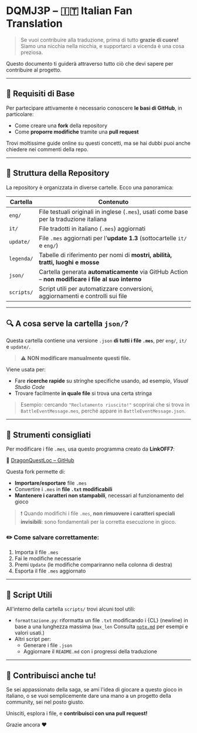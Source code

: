 # DQMJ3P – 🇮🇹 Italian Fan Translation

> Se vuoi contribuire alla traduzione, prima di tutto **grazie di cuore!**  
> Siamo una nicchia nella nicchia, e supportarci a vicenda è una cosa preziosa.

Questo documento ti guiderà attraverso tutto ciò che devi sapere per contribuire al progetto.

---

## 🧠 Requisiti di Base

Per partecipare attivamente è necessario conoscere **le basi di GitHub**, in particolare:

- Come creare una **fork** della repository
- Come **proporre modifiche** tramite una **pull request**

Trovi moltissime guide online su questi concetti, ma se hai dubbi puoi anche chiedere nei commenti della repo.

---

## 📁 Struttura della Repository

La repository è organizzata in diverse cartelle. Ecco una panoramica:

| Cartella   | Contenuto                                                                                          |
| ---------- | -------------------------------------------------------------------------------------------------- |
| `eng/`     | File testuali originali in inglese (`.mes`), usati come base per la traduzione italiana            |
| `it/`      | File tradotti in italiano (`.mes`) aggiornati                                                      |
| `update/`  | File `.mes` aggiornati per l'**update 1.3** (sottocartelle `it/` e `eng/`)                         |
| `legenda/` | Tabelle di riferimento per nomi di **mostri, abilità, tratti, luoghi e mosse**                     |
| `json/`    | Cartella generata **automaticamente** via GitHub Action – **non modificare i file al suo interno** |
| `scripts/` | Script utili per automatizzare conversioni, aggiornamenti e controlli sui file                     |

---

## 🔍 A cosa serve la cartella `json/`?

Questa cartella contiene una versione `.json` **di tutti i file `.mes`**, per `eng/`, `it/` e `update/`.

> ⚠️ **NON modificare manualmente questi file.**

Viene usata per:

- Fare **ricerche rapide** su stringhe specifiche usando, ad esempio, _Visual Studio Code_
- Trovare facilmente **in quale file** si trova una certa stringa

> Esempio: cercando `"Reclutamento riuscito!"` scoprirai che si trova in `BattleEventMessage.mes`, perché appare in `BattleEventMessage.json`.

---

## 🧰 Strumenti consigliati

Per modificare i file `.mes`, usa questo programma creato da **LinkOFF7**:

🔗 [DragonQuestLoc – GitHub](https://github.com/LinkOFF7/DragonQuestLoc)

Questa fork permette di:

- **Importare/esportare** file `.mes`
- Convertire i `.mes` in **file `.txt` modificabili**
- **Mantenere i caratteri non stampabili**, necessari al funzionamento del gioco

> ❗ Quando modifichi i file `.mes`, **non rimuovere i caratteri speciali invisibili**: sono fondamentali per la corretta esecuzione in gioco.

### ✏️ Come salvare correttamente:

1. Importa il file `.mes`
2. Fai le modifiche necessarie
3. Premi `Update` (le modifiche compariranno nella colonna di destra)
4. Esporta il file `.mes` aggiornato

---

## 🧪 Script Utili

All'interno della cartella `scripts/` trovi alcuni tool utili:

- `formattazione.py`: riformatta un file `.txt` modificando i {CL} (newline) in base a una lunghezza massima (`max_len` Consulta [`note.md`](https://github.com/Lurpigi/DQMJ3P-IT-FanTranslation/blob/main/note.md) per esempi e valori usati.)
- Altri script per:
  - Generare i file `.json`
  - Aggiornare il `README.md` con i progressi della traduzione

---

## 🤝 Contribuisci anche tu!

Se sei appassionato della saga, se ami l'idea di giocare a questo gioco in italiano, o se vuoi semplicemente dare una mano a un progetto della community, sei nel posto giusto.

Unisciti, esplora i file, e **contribuisci con una pull request!**

Grazie ancora ❤️
